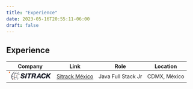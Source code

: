 ```yaml
---
title: "Experience"
date: 2023-05-16T20:55:11-06:00
draft: false
---
```


## Experience

<table>
	<thead>
		<tr>
			<th>Company</th>
			<th>Link</th>
			<th>Role</th>
			<th>Location</th>
		</tr>
	</thead>
<tbody>
	<tr>
		<td><img class="customLogo medium-zoom-image" src="sitrackLogo.png"/></td>
		<td><a href="https://www.sitrack.mx/portal/">Sitrack México </a></td>
		<td>Java Full Stack Jr</td>
		<td>CDMX, México</td>
	</tr>
</tbody>
</table>
